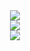 <div align="center"> <img src="https://github-readme-streak-stats.herokuapp.com/?user=iLGZH-y&theme=dark&hide_border=true" /> </div>

<div align="center"> <img src="https://metrics.lecoq.io/iLGZH-y?template=classic&config.timezone=Asia%2FShanghai"> </div>

<!--
<div align="center">  <img height="137px" src="https://github-readme-stats.vercel.app/api?username=iLGZH-y&show_icons=true&theme=tokyonight" /> <img height="137px" src="https://github-readme-stats.vercel.app/api/top-langs/?username=iLGZH-y&layout=compact&theme=tokyonight" /> </div>

<div align="center"> <img src="https://github-profile-trophy.vercel.app/?username=iLGZH-y&theme=onedark&column=-1" /> </div>
-->

<div align="center"> <img src="https://github-readme-activity-graph.vercel.app/graph?username=iLGZH-y&theme=xcode" /> </div>


<!--
**iLGZH-y/iLGZH-y** is a ✨ _special_ ✨ repository because its `README.md` (this file) appears on your GitHub profile.

Here are some ideas to get you started:

- 🔭 I’m currently working on ...
- 🌱 I’m currently learning ...
- 👯 I’m looking to collaborate on ...
- 🤔 I’m looking for help with ...
- 💬 Ask me about ...
- 📫 How to reach me: ...
- 😄 Pronouns: ...
- ⚡ Fun fact: ...
-->
